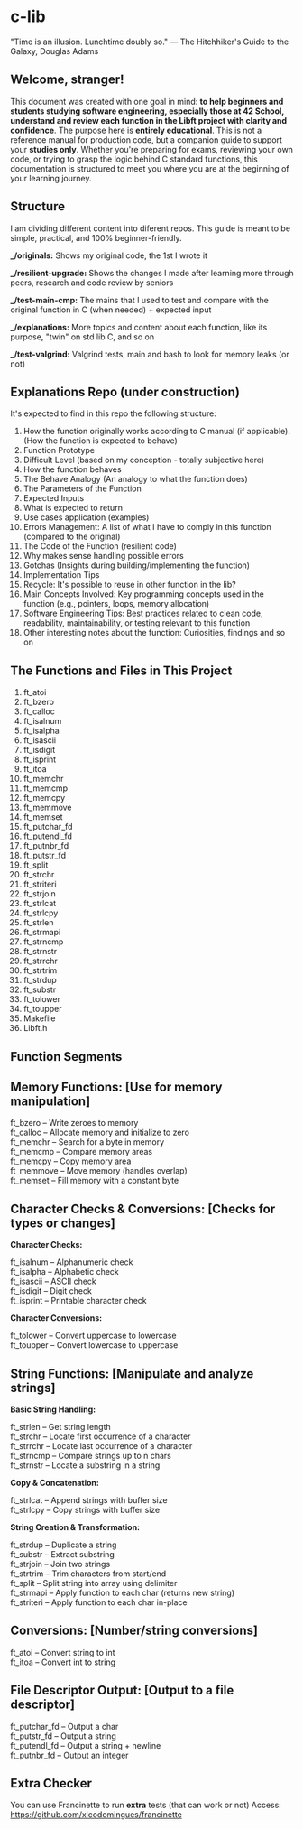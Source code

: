 # c-lib

"Time is an illusion. Lunchtime doubly so."
— The Hitchhiker's Guide to the Galaxy, Douglas Adams

## Welcome, stranger! 

This document was created with one goal in mind: **to help beginners and students studying software engineering, especially those at 42 School, understand and review each function in the Libft project with clarity and confidence**. The purpose here is **entirely educational**. This is not a reference manual for production code, but a companion guide to support your **studies only**. Whether you're preparing for exams, reviewing your own code, or trying to grasp the logic behind C standard functions, this documentation is structured to meet you where you are at the beginning of your learning journey.

## Structure

I am dividing different content into diferent repos. This guide is meant to be simple, practical, and 100% beginner-friendly. 

**_/originals:** Shows my original code, the 1st I wrote it 

**_/resilient-upgrade:** Shows the changes I made after learning more through peers, research and code review by seniors 

**_/test-main-cmp:** The mains that I used to test and compare with the original function in C (when needed) + expected input 

**_/explanations:** More topics and content about each function, like its purpose, "twin" on std lib C, and so on 

**_/test-valgrind:** Valgrind tests, main and bash to look for memory leaks (or not) 


## Explanations Repo (under construction)

It's expected to find in this repo the following structure:  

1) How the function originally works according to C manual (if applicable). (How the function is expected to behave)
2) Function Prototype
3) Difficult Level (based on my conception - totally subjective here)
4) How the function behaves
5) The Behave Analogy (An analogy to what the function does) 
6) The Parameters of the Function
7) Expected Inputs 
8) What is expected to return
9) Use cases application (examples)
10) Errors Management: A list of what I have to comply in this function (compared to the original)
11) The Code of the Function (resilient code)
12) Why makes sense handling possible errors
13) Gotchas (Insights during building/implementing the function)
14) Implementation Tips
15) Recycle: It's possible to reuse in other function in the lib?
16) Main Concepts Involved: Key programming concepts used in the function (e.g., pointers, loops, memory allocation)
17) Software Engineering Tips: Best practices related to clean code, readability, maintainability, or testing relevant to this function
18) Other interesting notes about the function: Curiosities, findings and so on  


## The Functions and Files in This Project 

1) ft_atoi  
2) ft_bzero  
3) ft_calloc  
4) ft_isalnum  
5) ft_isalpha  
6) ft_isascii  
7) ft_isdigit  
8) ft_isprint  
9) ft_itoa  
10) ft_memchr  
11) ft_memcmp
12) ft_memcpy
13) ft_memmove
14) ft_memset
15) ft_putchar_fd
16) ft_putendl_fd
17) ft_putnbr_fd
18) ft_putstr_fd
19) ft_split
20) ft_strchr
21) ft_striteri
22) ft_strjoin
23) ft_strlcat
24) ft_strlcpy
25) ft_strlen
26) ft_strmapi
27) ft_strncmp
28) ft_strnstr
29) ft_strrchr
30) ft_strtrim
31) ft_strdup
32) ft_substr
33) ft_tolower
34) ft_toupper
35) Makefile
36) Libft.h

## Function Segments 

## Memory Functions: [Use for memory manipulation]

ft_bzero – Write zeroes to memory  
ft_calloc – Allocate memory and initialize to zero  
ft_memchr – Search for a byte in memory  
ft_memcmp – Compare memory areas  
ft_memcpy – Copy memory area  
ft_memmove – Move memory (handles overlap)  
ft_memset – Fill memory with a constant byte  

## Character Checks & Conversions: [Checks for types or changes]

**Character Checks:**  

ft_isalnum – Alphanumeric check  
ft_isalpha – Alphabetic check  
ft_isascii – ASCII check  
ft_isdigit – Digit check  
ft_isprint – Printable character check  

**Character Conversions:**  

ft_tolower – Convert uppercase to lowercase  
ft_toupper – Convert lowercase to uppercase  

## String Functions: [Manipulate and analyze strings]

**Basic String Handling:**  

ft_strlen – Get string length  
ft_strchr – Locate first occurrence of a character  
ft_strrchr – Locate last occurrence of a character  
ft_strncmp – Compare strings up to n chars  
ft_strnstr – Locate a substring in a string  

**Copy & Concatenation:**  

ft_strlcat – Append strings with buffer size  
ft_strlcpy – Copy strings with buffer size  

**String Creation & Transformation:**  

ft_strdup – Duplicate a string  
ft_substr – Extract substring  
ft_strjoin – Join two strings  
ft_strtrim – Trim characters from start/end  
ft_split – Split string into array using delimiter  
ft_strmapi – Apply function to each char (returns new string)  
ft_striteri – Apply function to each char in-place  

## Conversions: [Number/string conversions]

ft_atoi – Convert string to int  
ft_itoa – Convert int to string  

## File Descriptor Output: [Output to a file descriptor]

ft_putchar_fd – Output a char  
ft_putstr_fd – Output a string  
ft_putendl_fd – Output a string + newline  
ft_putnbr_fd – Output an integer  

## Extra Checker 

You can use Francinette to run **extra** tests (that can work or not) 
Access: https://github.com/xicodomingues/francinette
